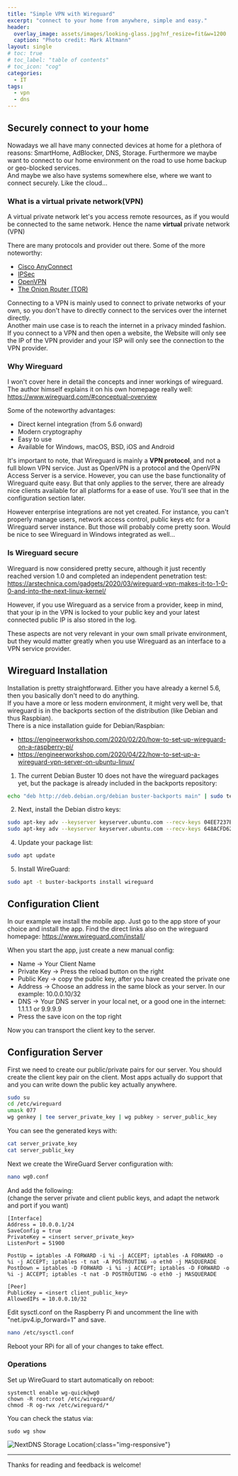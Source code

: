```yaml
---
title: "Simple VPN with Wireguard"
excerpt: "connect to your home from anywhere, simple and easy."
header:
  overlay_image: assets/images/looking-glass.jpg?nf_resize=fit&w=1200
  caption: "Photo credit: Mark Altmann"
layout: single
# toc: true
# toc_label: "table of contents"
# toc_icon: "cog"
categories:
  - IT
tags:
  - vpn
  - dns
---
```

## Securely connect to your home

Nowadays we all have many connected devices at home for a plethora of reasons: SmartHome, AdBlocker, DNS, Storage. Furthermore we maybe want to connect to our home environment on the road to use home backup or geo-blocked services.  
And maybe we also have systems somewhere else, where we want to connect securely. Like the cloud...

### What is a virtual private network(VPN)

A virtual private network let's you access remote resources, as if you would be connected to the same network. Hence the name __virtual__ private network (VPN)

There are many protocols and provider out there. Some of the more noteworthy:

- [Cisco AnyConnect](https://www.cisco.com/c/de_de/products/security/anyconnect-secure-mobility-client/index.html)
- [IPSec](https://en.wikipedia.org/wiki/IPsec)
- [OpenVPN](https://openvpn.net/)
- [The Onion Router (TOR)](https://www.torproject.org/)

Connecting to a VPN is mainly used to connect to private networks of your own, so you don't have to directly connect to the services over the internet directly.  
Another main use case is to reach the internet in a privacy minded fashion. If you connect to a VPN and then open a website, the Website will only see the IP of the VPN provider and your ISP will only see the connection to the VPN provider.

### Why Wireguard

I won't cover here in detail the concepts and inner workings of wireguard. The author himself explains it on his own homepage really well: <https://www.wireguard.com/#conceptual-overview>

Some of the noteworthy advantages:

- Direct kernel integration (from 5.6 onward)
- Modern cryptography
- Easy to use
- Available for Windows, macOS, BSD, iOS and Android

It's important to note, that Wireguard is mainly a __VPN protocol__, and not a full blown VPN service. Just as OpenVPN is a protocol and the OpenVPN Access Server is a service. However, you can use the base functionality of Wireguard quite easy. But that only applies to the server, there are already nice clients available for all platforms for a ease of use. You'll see that in the configuration section later.

However enterprise integrations are not yet created. For instance, you can't properly manage users, network access control, public keys etc for a Wireguard server instance. But those will probably come pretty soon. Would be nice to see Wireguard in Windows integrated as well...

### Is Wireguard secure

Wireguard is now considered pretty secure, although it just recently reached version 1.0 and completed an independent penetration test: <https://arstechnica.com/gadgets/2020/03/wireguard-vpn-makes-it-to-1-0-0-and-into-the-next-linux-kernel/>

However, if you use Wireguard as a service from a provider, keep in mind, that your ip in the VPN is locked to your public key and your latest connected public IP is also stored in the log.

These aspects are not very relevant in your own small private environment, but they would matter greatly when you use Wireguard as an interface to a VPN service provider.

## Wireguard Installation

Installation is pretty straightforward. Either you have already a kernel 5.6, then you basically don't need to do anything.  
If you have a more or less modern environment, it might very well be, that wireguard is in the backports section of the distribution (like Debian and thus Raspbian).  
There is a nice installation guide for Debian/Raspbian:

- <https://engineerworkshop.com/2020/02/20/how-to-set-up-wireguard-on-a-raspberry-pi/>
- <https://engineerworkshop.com/2020/04/22/how-to-set-up-a-wireguard-vpn-server-on-ubuntu-linux/>

1. The current Debian Buster 10 does not have the wireguard packages yet, but the package is already included in the backports repository:

```bash
echo "deb http://deb.debian.org/debian buster-backports main" | sudo tee --append /etc/apt/sources.list
```

2. Next, install the Debian distro keys:

```bash
sudo apt-key adv --keyserver keyserver.ubuntu.com --recv-keys 04EE7237B7D453EC
sudo apt-key adv --keyserver keyserver.ubuntu.com --recv-keys 648ACFD622F3D138
```

4. Update your package list:

```bash
sudo apt update
```

5. Install WireGuard:

```bash
sudo apt -t buster-backports install wireguard
```

## Configuration Client

In our example we install the mobile app. Just go to the app store of your choice and install the app. Find the direct links also on the wireguard homepage: <https://www.wireguard.com/install/>

When you start the app, just create a new manual config:

- Name -> Your Client Name
- Private Key -> Press the reload button on the right
- Public Key -> copy the public key, after you have created the private one
- Address -> Choose an address in the same block as your server. In our example: 10.0.0.10/32
- DNS -> Your DNS server in your local net, or a good one in the internet: 1.1.1.1 or 9.9.9.9
- Press the save icon on the top right

Now you can transport the client key to the server.

## Configuration Server

First we need to create our public/private pairs for our server. You should create the client key pair on the client. Most apps actually do support that and you can write down the public key actually anywhere.

```bash
sudo su
cd /etc/wireguard
umask 077
wg genkey | tee server_private_key | wg pubkey > server_public_key
```

You can see the generated keys with:

```bash
cat server_private_key
cat server_public_key
```

Next we create the WireGuard Server configuration with:

```bash
nano wg0.conf
```

And add the following:  
(change the server private and client public keys, and adapt the network and port if you want)

```config
[Interface]
Address = 10.0.0.1/24
SaveConfig = true
PrivateKey = <insert server_private_key>
ListenPort = 51900

PostUp = iptables -A FORWARD -i %i -j ACCEPT; iptables -A FORWARD -o %i -j ACCEPT; iptables -t nat -A POSTROUTING -o eth0 -j MASQUERADE
PostDown = iptables -D FORWARD -i %i -j ACCEPT; iptables -D FORWARD -o %i -j ACCEPT; iptables -t nat -D POSTROUTING -o eth0 -j MASQUERADE

[Peer]
PublicKey = <insert client_public_key>
AllowedIPs = 10.0.0.10/32
```

Edit sysctl.conf on the Raspberry Pi and uncomment the line with "net.ipv4.ip_forward=1" and save.

```bash
nano /etc/sysctl.conf
```

Reboot your RPi for all of your changes to take effect.

### Operations

Set up WireGuard to start automatically on reboot:

```terminal
systemctl enable wg-quick@wg0
chown -R root:root /etc/wireguard/
chmod -R og-rwx /etc/wireguard/*
```

You can check the status via:

```terminal
sudo wg show
```

![NextDNS Storage Location](/assets/images/wireguard.png){:class="img-responsive"}

---

Thanks for reading and feedback is welcome!
